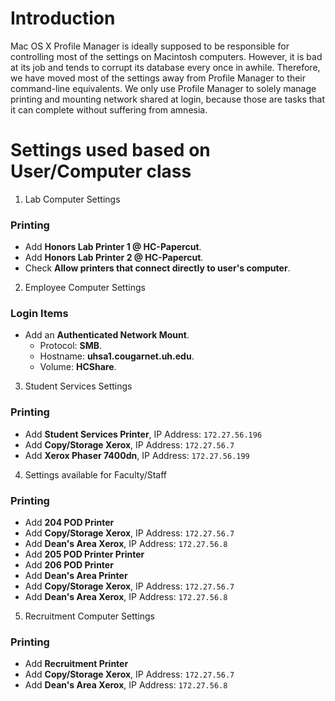 
# Introduction
Mac OS X Profile Manager is ideally supposed to be responsible for controlling most of the settings on Macintosh computers. However, it is bad at its job and tends to corrupt its database every once in awhile. Therefore, we have moved most of the settings away from Profile Manager to their command-line equivalents. We only use Profile Manager to solely manage printing and mounting network shared at login, because those are tasks that it can complete without suffering from amnesia.

# Settings used based on User/Computer class

1. Lab Computer Settings

### Printing
* Add **Honors Lab Printer 1 @ HC-Papercut**.
* Add **Honors Lab Printer 2 @ HC-Papercut**.
* Check **Allow printers that connect directly to user's computer**.

2. Employee Computer Settings

### Login Items
* Add an **Authenticated Network Mount**.
	*  Protocol: **SMB**.
	*  Hostname: **uhsa1.cougarnet.uh.edu**.
	*  Volume: **HCShare**.

3. Student Services Settings

### Printing
* Add **Student Services Printer**, IP Address: `172.27.56.196`
* Add **Copy/Storage Xerox**, IP Address: `172.27.56.7`
* Add **Xerox Phaser 7400dn**, IP Address: `172.27.56.199`

4. Settings available for Faculty/Staff

### Printing
* Add **204 POD Printer**
* Add **Copy/Storage Xerox**, IP Address: `172.27.56.7`
* Add **Dean's Area Xerox**, IP Address: `172.27.56.8`
* Add **205 POD Printer Printer**
* Add **206 POD Printer**
* Add **Dean's Area Printer**
* Add **Copy/Storage Xerox**, IP Address: `172.27.56.7`
* Add **Dean's Area Xerox**, IP Address: `172.27.56.8`


5. Recruitment Computer Settings

### Printing
* Add **Recruitment Printer**
* Add **Copy/Storage Xerox**, IP Address: `172.27.56.7`
* Add **Dean's Area Xerox**, IP Address: `172.27.56.8`
